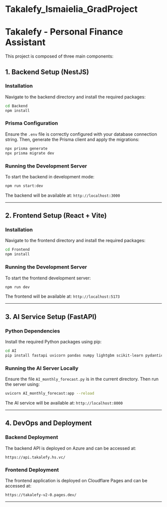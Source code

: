 # Takalefy_Ismaielia_GradProject
# Takalefy - Personal Finance Assistant

This project is composed of three main components:

## 1. Backend Setup (NestJS)

### Installation

Navigate to the backend directory and install the required packages:

```bash
cd Backend
npm install
```

### Prisma Configuration

Ensure the `.env` file is correctly configured with your database connection string. Then, generate the Prisma client and apply the migrations:

```bash
npx prisma generate
npx prisma migrate dev
```

### Running the Development Server

To start the backend in development mode:

```bash
npm run start:dev
```

The backend will be available at: `http://localhost:3000`

---

## 2. Frontend Setup (React + Vite)

### Installation

Navigate to the frontend directory and install the required packages:

```bash
cd Frontend
npm install
```

### Running the Development Server

To start the frontend development server:

```bash
npm run dev
```

The frontend will be available at: `http://localhost:5173`

---

## 3. AI Service Setup (FastAPI)

### Python Dependencies

Install the required Python packages using pip:

```bash
cd AI
pip install fastapi uvicorn pandas numpy lightgbm scikit-learn pydantic
```

### Running the AI Server Locally

Ensure the file `AI_monthly_forecast.py` is in the current directory. Then run the server using:

```bash
uvicorn AI_monthly_forecast:app --reload
```

The AI service will be available at: `http://localhost:8000`

---

## 4. DevOps and Deployment

### Backend Deployment

The backend API is deployed on Azure and can be accessed at:

```
https://api.takalefy.hs.vc/
```

### Frontend Deployment

The frontend application is deployed on Cloudflare Pages and can be accessed at:

```
https://takalefy-v2-0.pages.dev/
```

---
